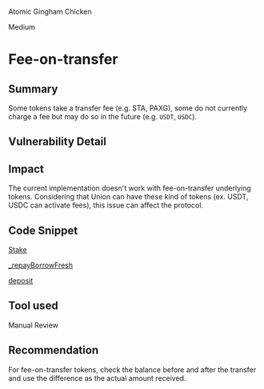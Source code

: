 Atomic Gingham Chicken

Medium

# Fee-on-transfer

## Summary
Some tokens take a transfer fee (e.g. STA, PAXG), some do not currently charge a fee but may do so in the future (e.g. `USDT`, `USDC`).
## Vulnerability Detail

## Impact
The current implementation doesn't work with fee-on-transfer underlying tokens. Considering that Union can have these kind of tokens (ex. USDT, USDC can activate fees), this issue can affect the protocol.
## Code Snippet
[Stake](https://github.com/sherlock-audit/2024-06-union-finance-update-2/blob/main/union-v2-contracts/contracts/user/UserManager.sol#L750)

[_repayBorrowFresh](https://github.com/sherlock-audit/2024-06-union-finance-update-2/blob/main/union-v2-contracts/contracts/market/UToken.sol#L761)

[deposit](https://github.com/sherlock-audit/2024-06-union-finance-update-2/blob/main/union-v2-contracts/contracts/asset/AssetManager.sol#L287)
## Tool used

Manual Review

## Recommendation
For fee-on-transfer tokens, check the balance before and after the transfer and use the difference as the actual amount received.
